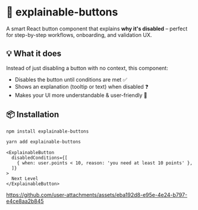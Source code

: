 # 🧠 explainable-buttons

A smart React button component that explains **why it's disabled** – perfect for step-by-step workflows, onboarding, and validation UX.

## 💡 What it does

Instead of just disabling a button with no context, this component:

- Disables the button until conditions are met ✅
- Shows an explanation (tooltip or text) when disabled ❓
- Makes your UI more understandable & user-friendly 🫶

## 📦 Installation

```bash
npm install explainable-buttons
```

```bash
yarn add explainable-buttons
```

```tsx
<ExplainableButton
  disabledConditions={[
    { when: user.points < 10, reason: 'you need at least 10 points' },
  ]}
>
  Next Level
</ExplainableButton>
```


https://github.com/user-attachments/assets/eba192d8-e95e-4e24-b797-e4ce8aa2b845



